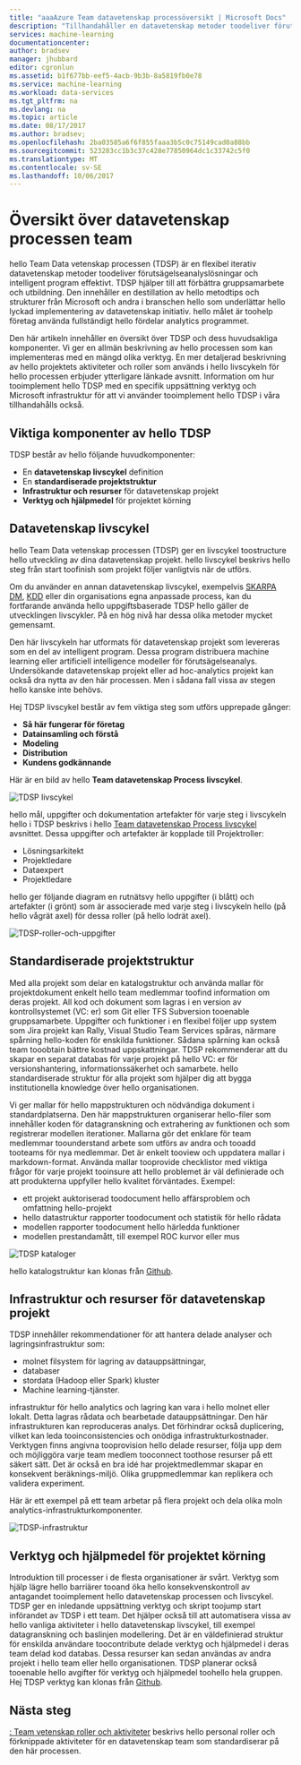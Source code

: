 ```yaml
---
title: "aaaAzure Team datavetenskap processöversikt | Microsoft Docs"
description: "Tillhandahåller en datavetenskap metoder toodeliver förutsägelseanalys lösningar och intelligent program."
services: machine-learning
documentationcenter: 
author: bradsev
manager: jhubbard
editor: cgronlun
ms.assetid: b1f677bb-eef5-4acb-9b3b-8a5819fb0e78
ms.service: machine-learning
ms.workload: data-services
ms.tgt_pltfrm: na
ms.devlang: na
ms.topic: article
ms.date: 08/17/2017
ms.author: bradsev;
ms.openlocfilehash: 2ba03585a6f6f855faaa3b5c0c75149cad0a88bb
ms.sourcegitcommit: 523283cc1b3c37c428e77850964dc1c33742c5f0
ms.translationtype: MT
ms.contentlocale: sv-SE
ms.lasthandoff: 10/06/2017
---
```

# <a name="team-data-science-process-overview"></a>Översikt över datavetenskap processen team

hello Team Data vetenskap processen (TDSP) är en flexibel iterativ datavetenskap metoder toodeliver förutsägelseanalyslösningar och intelligent program effektivt. TDSP hjälper till att förbättra gruppsamarbete och utbildning. Den innehåller en destillation av hello metodtips och strukturer från Microsoft och andra i branschen hello som underlättar hello lyckad implementering av datavetenskap initiativ. hello målet är toohelp företag använda fullständigt hello fördelar analytics programmet.

Den här artikeln innehåller en översikt över TDSP och dess huvudsakliga komponenter. Vi ger en allmän beskrivning av hello processen som kan implementeras med en mängd olika verktyg. En mer detaljerad beskrivning av hello projektets aktiviteter och roller som används i hello livscykeln för hello processen erbjuder ytterligare länkade avsnitt. Information om hur tooimplement hello TDSP med en specifik uppsättning verktyg och Microsoft infrastruktur för att vi använder tooimplement hello TDSP i våra tillhandahålls också.

## <a name="key-components-of-hello-tdsp"></a>Viktiga komponenter av hello TDSP

TDSP består av hello följande huvudkomponenter:

- En **datavetenskap livscykel** definition
- En **standardiserade projektstruktur**
- **Infrastruktur och resurser** för datavetenskap projekt
- **Verktyg och hjälpmedel** för projektet körning


## <a name="data-science-lifecycle"></a>Datavetenskap livscykel

hello Team Data vetenskap processen (TDSP) ger en livscykel toostructure hello utveckling av dina datavetenskap projekt. hello livscykel beskrivs hello steg från start toofinish som projekt följer vanligtvis när de utförs.

Om du använder en annan datavetenskap livscykel, exempelvis [SKARPA DM](https://wikipedia.org/wiki/Cross_Industry_Standard_Process_for_Data_Mining), [KDD](https://wikipedia.org/wiki/Data_mining#Process) eller din organisations egna anpassade process, kan du fortfarande använda hello uppgiftsbaserade TDSP hello gäller de utvecklingen livscykler. På en hög nivå har dessa olika metoder mycket gemensamt. 

Den här livscykeln har utformats för datavetenskap projekt som levereras som en del av intelligent program. Dessa program distribuera machine learning eller artificiell intelligence modeller för förutsägelseanalys. Undersökande datavetenskap projekt eller ad hoc-analytics projekt kan också dra nytta av den här processen. Men i sådana fall vissa av stegen hello kanske inte behövs.    

Hej TDSP livscykel består av fem viktiga steg som utförs upprepade gånger:

* **Så här fungerar för företag**
* **Datainsamling och förstå**
* **Modeling**
* **Distribution**
* **Kundens godkännande**

Här är en bild av hello **Team datavetenskap Process livscykel**. 

![TDSP livscykel](./media/data-science-process-overview/tdsp-lifecycle.png) 

hello mål, uppgifter och dokumentation artefakter för varje steg i livscykeln hello i TDSP beskrivs i hello [Team datavetenskap Process livscykel](data-science-process-lifecycle.md) avsnittet. Dessa uppgifter och artefakter är kopplade till Projektroller:

- Lösningsarkitekt
- Projektledare
- Dataexpert
- Projektledare 

hello ger följande diagram en rutnätsvy hello uppgifter (i blått) och artefakter (i grönt) som är associerade med varje steg i livscykeln hello (på hello vågrät axel) för dessa roller (på hello lodrät axel). 

![TDSP-roller-och-uppgifter](./media/data-science-process-overview/tdsp-tasks-by-roles.png)

## <a name="standardized-project-structure"></a>Standardiserade projektstruktur

Med alla projekt som delar en katalogstruktur och använda mallar för projektdokument enkelt hello team medlemmar toofind information om deras projekt. All kod och dokument som lagras i en version av kontrollsystemet (VC: er) som Git eller TFS Subversion tooenable gruppsamarbete. Uppgifter och funktioner i en flexibel följer upp system som Jira projekt kan Rally, Visual Studio Team Services spåras, närmare spårning hello-koden för enskilda funktioner. Sådana spårning kan också team tooobtain bättre kostnad uppskattningar. TDSP rekommenderar att du skapar en separat databas för varje projekt på hello VC: er för versionshantering, informationssäkerhet och samarbete. hello standardiserade struktur för alla projekt som hjälper dig att bygga institutionella knowledge över hello organisationen.

Vi ger mallar för hello mappstrukturen och nödvändiga dokument i standardplatserna. Den här mappstrukturen organiserar hello-filer som innehåller koden för datagranskning och extrahering av funktionen och som registrerar modellen iterationer. Mallarna gör det enklare för team medlemmar toounderstand arbete som utförs av andra och tooadd tooteams för nya medlemmar. Det är enkelt tooview och uppdatera mallar i markdown-format. Använda mallar tooprovide checklistor med viktiga frågor för varje projekt tooinsure att hello problemet är väl definierade och att produkterna uppfyller hello kvalitet förväntades. Exempel:

- ett projekt auktoriserad toodocument hello affärsproblem och omfattning hello-projekt
- hello datastruktur rapporter toodocument och statistik för hello rådata
- modellen rapporter toodocument hello härledda funktioner
- modellen prestandamått, till exempel ROC kurvor eller mus


![TDSP kataloger](./media/data-science-process-overview/tdsp-dir-structure.png)

hello katalogstruktur kan klonas från [Github](https://github.com/Azure/Azure-TDSP-ProjectTemplate).

## <a name="infrastructure-and-resources-for-data-science-projects"></a>Infrastruktur och resurser för datavetenskap projekt

TDSP innehåller rekommendationer för att hantera delade analyser och lagringsinfrastruktur som:

- molnet filsystem för lagring av datauppsättningar, 
- databaser
- stordata (Hadoop eller Spark) kluster 
- Machine learning-tjänster. 

infrastruktur för hello analytics och lagring kan vara i hello molnet eller lokalt. Detta lagras rådata och bearbetade datauppsättningar. Den här infrastrukturen kan reproduceras analys. Det förhindrar också duplicering, vilket kan leda tooinconsistencies och onödiga infrastrukturkostnader. Verktygen finns angivna tooprovision hello delade resurser, följa upp dem och möjliggöra varje team medlem tooconnect toothose resurser på ett säkert sätt. Det är också en bra idé har projektmedlemmar skapar en konsekvent beräknings-miljö. Olika gruppmedlemmar kan replikera och validera experiment.

Här är ett exempel på ett team arbetar på flera projekt och dela olika moln analytics-infrastrukturkomponenter.

![TDSP-infrastruktur](./media/data-science-process-overview/tdsp-analytics-infra.png)


## <a name="tools-and-utilities-for-project-execution"></a>Verktyg och hjälpmedel för projektet körning

Introduktion till processer i de flesta organisationer är svårt. Verktyg som hjälp lägre hello barriärer tooand öka hello konsekvenskontroll av antagandet tooimplement hello datavetenskap processen och livscykel. TDSP ger en inledande uppsättning verktyg och skript toojump start införandet av TDSP i ett team. Det hjälper också till att automatisera vissa av hello vanliga aktiviteter i hello datavetenskap livscykel, till exempel datagranskning och baslinjen modellering. Det är en väldefinierad struktur för enskilda användare toocontribute delade verktyg och hjälpmedel i deras team delad kod databas. Dessa resurser kan sedan användas av andra projekt i hello team eller hello organisationen. TDSP planerar också tooenable hello avgifter för verktyg och hjälpmedel toohello hela gruppen. Hej TDSP verktyg kan klonas från [Github](https://github.com/Azure/Azure-TDSP-Utilities).


## <a name="next-steps"></a>Nästa steg

[: Team vetenskap roller och aktiviteter](https://github.com/Azure/Microsoft-TDSP/blob/master/Docs/roles-tasks.md) beskrivs hello personal roller och förknippade aktiviteter för en datavetenskap team som standardiserar på den här processen. 
